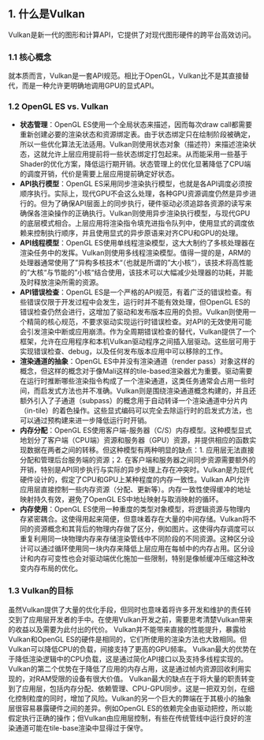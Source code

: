 ## 1. 什么是Vulkan
Vulkan是新一代的图形和计算API，它提供了对现代图形硬件的跨平台高效访问。

### 1.1 核心概念
就本质而言，Vulkan是一套API规范。相比于OpenGL，Vulkan比不是其直接替代，而是一种允许更明确地调用GPU的显式API。

### 1.2 OpenGL ES vs. Vulkan
- **状态管理**：OpenGL ES使用一个全局状态来描述，因而每次draw call都需要重新创建必要的渲染状态和资源绑定表。由于状态绑定只在绘制阶段被确定，所以一些优化算法无法适用。Vulkan则使用状态对象（描述符）来描述渲染状态，这就允许上层应用提前将一些状态绑定打包起来。从而能采用一些基于Shader的优化方案，降低运行期开销。状态管理上的优化显著降低了CPU端的调度开销，代价是需要上层应用提前确定好状态。
- **API执行模型**：OpenGL ES采用同步渲染执行模型，也就是各API调度必须按顺序执行。实际上，现代GPU不会这么处理，各种GPU资源调度仍然是异步进行的。但为了确保API层面上的同步执行，硬件驱动必须追踪各资源的读写来确保各渲染操作的正确执行。Vulkan则使用异步渲染执行模型，与现代GPU的底层模式相合。上层应用将渲染指令填充进指令队列中，使用显式的调度依赖来控制执行顺序，并且使用显式的异步原语来对齐CPU和GPU的处理。
- **API线程模型**：OpenGL ES使用单线程渲染模型，这大大制约了多核处理器在渲染任务中的发挥。Vulkan则使用多线程渲染模型。值得一提的是，ARM的处理器通常使用了”异构多核技术“（也就是所谓的”大小核“），该技术将高性能的”大核“与节能的”小核“结合使用，该技术可以大幅减少处理器的功耗，并能及时释放渲染所需的资源。
- **API错误检查**：OpenGL ES是一个严格的API规范，有着广泛的错误检查。有些错误仅限于开发过程中会发生，运行时并不能有效处理，但OpenGL ES的错误检查仍然会进行，这增加了驱动和发布版本应用的负担。Vulkan则使用一个精简的核心规范，不要求驱动实现运行时错误检查。对API的无效使用可能会引发渲染中断或应用崩溃。作为全周期错误检查的替代，Vulkan提供了一个框架，允许在应用程序和本机Vulkan驱动程序之间插入层驱动。这些层可用于实现错误检查、debug，以及任何发布版本应用中可以移除的工作。
- **渲染通道的抽象**：OpenGL ES中并没有渲染通道（render pass）对象这样的概念，但这样的概念对于像Mali这样的tile-based渲染器尤为重要。驱动需要在运行时推断哪些渲染指令构成了一个渲染通道，这类任务通常会占用一些时间，而启发式方法也并不准确。Vulkan则是围绕渲染通道概念构建的，并且还额外引入了子通道（subpass）的概念用于自动转译一个渲染通道中分片内（in-tile）的着色操作。这些显式编码可以完全去除运行时的启发式方法，也可以通过预构建来进一步降低运行时开销。
- **内存分配**：OpenGL ES使用客户端-服务器（C/S）内存模型。这种模型显式地划分了客户端（CPU端）资源和服务器（GPU）资源，并提供相应的函数实现数据在两者之间的转移。但这种模型有两种明显的缺点：1. 应用层无法直接分配和管理后台服务端的资源；2. 在客户端和服务器之间同步资源需要额外的开销，特别是API同步执行与实际的异步处理上存在冲突时。Vulkan是为现代硬件设计的，假定了CPU和GPU上某种程度的内存一致性。Vulkan API允许应用层直接控制一些内存资源（分配、更新等）。内存一致性使得缓冲的地址映射持久有效，避免了OpenGL ES中地址映射与取消映射的循环。
- **内存使用**：OpenGL ES使用一种重度的类型对象模型，将逻辑资源与物理内存紧密耦合。这使得用起来简便，但意味着存在大量的中间存储。Vulkan将不同的资源概念和其背后的物理内存做了区分，例如图片。这使得内存调度可以重复利用同一块物理内存来存储渲染管线中不同阶段的不同资源。这种区分设计可以通过循环使用同一块内存来降低上层应用在每帧中的内存占用。区分设计和内存可变性也会对驱动端优化施加一些限制，特别是像帧缓冲压缩这种改变内存布局的优化。

### 1.3 Vulkan的目标
虽然Vulkan提供了大量的优化手段，但同时也意味着将许多开发和维护的责任转交到了应用层开发者的手中。在使用Vulkan开发之前，需要思考清楚Vulkan带来的收益以及需要为此付出的代价。
Vulkan并不能带来直接的性能提升，暴露给Vulkan和OpenGL ES的硬件是相同的，它们所使用的渲染方法也大致相同。但Vulkan可以降低CPU的负载，间接支持了更高的GPU频率。
Vulkan最大的优势在于降低渲染逻辑中的CPU负载，这是通过简化API接口以及支持多线程实现的。Vulkan的第二个优势在于降低了应用的内存占用，这是通过帧内资源回收利用实现的，对RAM受限的设备有很大价值。
Vulkan最大的缺点在于将大量的职责转变到了应用层，包括内存分配、依赖管理、CPU-GPU同步。这是一把双刃剑，在细化控制粒度的同时，增加了风险。Vulkan的另一个巨大的弊端在于其极小的抽象层很容易暴露硬件之间的差异。例如OpenGL ES的依赖完全由驱动把控，所以能假定执行正确的操作；但Vulkan由应用层控制，有些在传统管线中运行良好的渲染通道可能在tile-base渲染中显得过于保守。